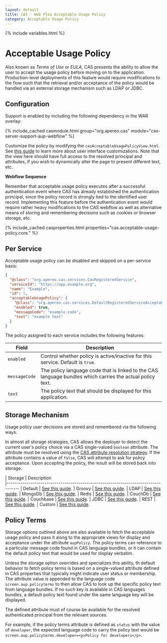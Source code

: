 ```yaml
---
layout: default
title: CAS - Web Flow Acceptable Usage Policy
category: Acceptable Usage Policy
---
```


{% include variables.html %}

# Acceptable Usage Policy

Also known as *Terms of Use* or *EULA*, CAS presents the ability to allow the 
user to accept the usage policy before moving on to the application.
Production-level deployments of this feature would require modifications to the flow such that the retrieval
and/or acceptance of the policy would be handled via an external storage mechanism such as LDAP or JDBC.

## Configuration

Support is enabled by including the following dependency in the WAR overlay:

{% include_cached casmodule.html group="org.apereo.cas" module="cas-server-support-aup-webflow" %}

Customize the policy by modifying the `casAcceptableUsagePolicyView.html`. See [this guide](../ux/User-Interface-Customization.html) to 
learn more about user interface customizations. Note that the view here should have full access to the 
resolved principal and attributes, if you wish to dynamically alter the page to present different text, etc.

<div class="alert alert-info"><strong>Webflow Sequence</strong><p>Remember that acceptable usage policy executes
after a successful authentication event where CAS has already established the authentication principal, since the 
policy record is strongly tied to the identified user record. Implementing this feature before the authentication event
would require rather heavy modifications to the CAS webflow as well as alternative means of storing and remembering decisions
such as cookies or browser storage, etc.</p></div>

{% include_cached casproperties.html properties="cas.acceptable-usage-policy.core." %}

## Per Service 

Acceptable usage policy can be disabled and skipped on a per-service basis:

```json
{
  "@class": "org.apereo.cas.services.CasRegisteredService",
  "serviceId": "https://app.example.org",
  "name": "Example",
  "id": 1,
  "acceptableUsagePolicy": {
    "@class": "org.apereo.cas.services.DefaultRegisteredServiceAcceptableUsagePolicy",
    "enabled": true,
    "messageCode": "example.code",
    "text": "example text"
  }
}
```                                             

The policy assigned to each service includes the following features:

| Field         | Description                                                                                               |
|---------------|-----------------------------------------------------------------------------------------------------------|
| `enabled`     | Control whether policy is active/inactive for this service. Default is `true`.                            |
| `messageCode` | The policy language code that is linked to the CAS language bundles which carries the actual policy text. |
| `text`        | The policy text that should be displayed for this application.                                            |

## Storage Mechanism

Usage policy user decisions are stored and remembered via the following ways. 

In almost all storage strategies, CAS allows the deployer
to detect the current user's policy choice via a CAS single-valued `boolean` attribute.
The attribute must be resolved using the [CAS attribute resolution strategy](../integration/Attribute-Resolution.html).
If the attribute contains a value of `false`, CAS will attempt to
ask for policy acceptance. Upon accepting the policy, the result will be stored back into storage.

| Storage          | Description                                         
|------------------------------------------------------------------------------------
| Default     | [See this guide](Webflow-Customization-AUP-Default.html).
| Groovy     | [See this guide](Webflow-Customization-AUP-Groovy.html).
| LDAP     | [See this guide](Webflow-Customization-AUP-LDAP.html).
| MongoDb     | [See this guide](Webflow-Customization-AUP-MongoDb.html).
| Redis     | [See this guide](Webflow-Customization-AUP-Redis.html).
| CouchDb     | [See this guide](Webflow-Customization-AUP-CouchDb.html).
| Couchbase     | [See this guide](Webflow-Customization-AUP-Couchbase.html).
| JDBC     | [See this guide](Webflow-Customization-AUP-JDBC.html).
| REST     | [See this guide](Webflow-Customization-AUP-REST.html).
| Custom     | [See this guide](Webflow-Customization-AUP-Custom.html).

## Policy Terms

Storage options outlined above are also available to fetch the acceptable usage policy
and pass it along to the appropriate views for display and acceptance under the attribute `aupPolicy`.
The policy terms can reference to a particular message code found in CAS language bundles, 
or it can contain the default policy text that would be used for display verbatim.

Unless the storage option overrides and specializes this ability, th default behavior to fetch policy terms
is based on a single-valued attribute defined in CAS properties that typically might indicate user status or membership.
The attribute value is appended to the language code `screen.aup.policyterms` to then allow CAS to look up the specific
policy text from language bundles. If no such key is available in CAS languages bundles, a default policy text
found under the same language key will be displayed. 

The defined attribute must of course be available for the resolved authenticated principal from the relevant sources.

For example, if the policy terms attribute is defined as `status` with the value of `developer`, the expected language
code to carry the policy text would be `screen.aup.policyterms.developer=<p>Policy for developers</p>`.
